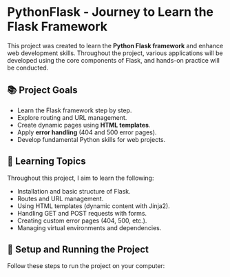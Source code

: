 # PythonFlask - Journey to Learn the Flask Framework

This project was created to learn the **Python Flask framework** and enhance web development skills. Throughout the project, various applications will be developed using the core components of Flask, and hands-on practice will be conducted.

## 📚 Project Goals
- Learn the Flask framework step by step.
- Explore routing and URL management.
- Create dynamic pages using **HTML templates**.
- Apply **error handling** (404 and 500 error pages).
- Develop fundamental Python skills for web projects.

## 🚀 Learning Topics
Throughout this project, I aim to learn the following:
- Installation and basic structure of Flask.
- Routes and URL management.
- Using HTML templates (dynamic content with Jinja2).
- Handling GET and POST requests with forms.
- Creating custom error pages (404, 500, etc.).
- Managing virtual environments and dependencies.

## 🔧 Setup and Running the Project
Follow these steps to run the project on your computer:

